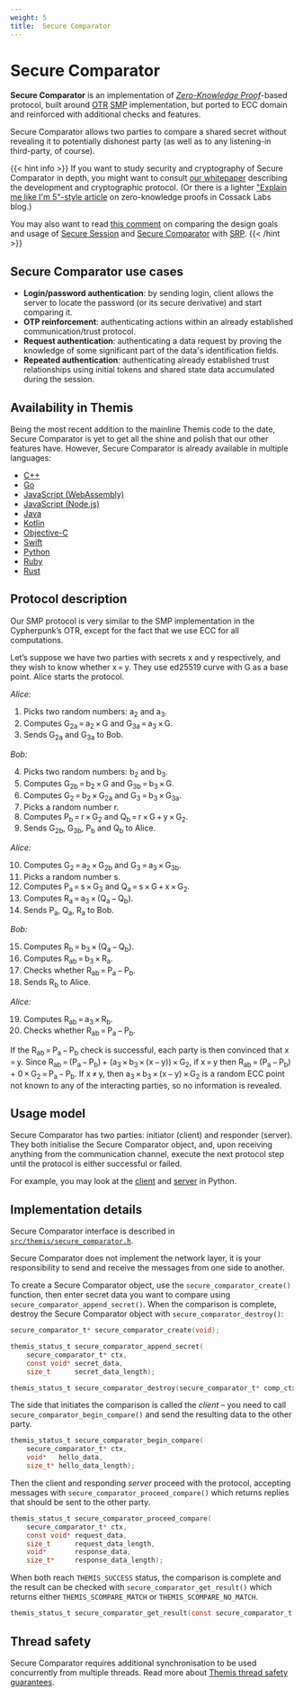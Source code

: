 ```yaml
---
weight: 5
title:  Secure Comparator
---
```


# Secure Comparator

**Secure Comparator** is an implementation of
[_Zero-Knowledge Proof_](https://en.wikipedia.org/wiki/Zero-knowledge_proof)-based protocol,
built around [OTR] [SMP] implementation,
but ported to ECC domain and reinforced with additional checks and features.

[OTR]: https://otr.cypherpunks.ca/
[SMP]: http://twistedoakstudios.com/blog/Post3724_explain-it-like-im-five-the-socialist-millionaire-problem-and-secure-multi-party-computation

Secure Comparator allows two parties to compare a shared secret
without revealing it to potentially dishonest party
(as well as to any listening-in third-party, of course).

{{< hint info >}}
If you want to study security and cryptography of Secure Comparator in depth,
you might want to consult [our whitepaper](https://cossacklabs.com/files/secure-comparator-paper-rev12.pdf)
describing the development and cryptographic protocol.
(Or there is a lighter
["Explain me like I'm 5"-style article](https://hackernoon.com/eli5-zero-knowledge-proof-78a276db9eff)
on zero-knowledge proofs in Cossack Labs blog.)

You may also want to read [this comment](https://github.com/cossacklabs/themis/issues/529#issuecomment-531731507)
on comparing the design goals and usage of [Secure Session](../secure-session/)
and [Secure Comparator](../secure-comparator/)
with [SRP](https://en.wikipedia.org/wiki/Secure_Remote_Password_protocol).
{{< /hint >}}

## Secure Comparator use cases

- **Login/password authentication**:
  by sending login, client allows the server to locate the password (or its secure derivative)
  and start comparing it.
- **OTP reinforcement**:
  authenticating actions within an already established communication/trust protocol.
- **Request authentication**:
  authenticating a data request by proving the knowledge of some significant part
  of the data's identification fields.
- **Repeated authentication**:
  authenticating already established trust relationships
  using initial tokens and shared state data accumulated during the session.

## Availability in Themis

Being the most recent addition to the mainline Themis code to the date,
Secure Comparator is yet to get all the shine and polish that our other features have.
However, Secure Comparator is already available in multiple languages:

  - [C++](/themis/languages/cpp/features/#secure-comparator)
  - [Go](/themis/languages/go/features/#secure-comparator)
  - [JavaScript (WebAssembly)](/themis/languages/wasm/features/#secure-comparator)
  - [JavaScript (Node.js)](/themis/languages/nodejs/features/#secure-comparator)
  - [Java](/themis/languages/java/features/#secure-comparator)
  - [Kotlin](/themis/languages/kotlin/features/#secure-comparator)
  - [Objective-C](/themis/languages/objc/features/#secure-comparator)
  - [Swift](/themis/languages/swift/features/#secure-comparator)
  - [Python](/themis/languages/python/features/#secure-comparator)
  - [Ruby](/themis/languages/ruby/features/#secure-comparator)
  - [Rust](/themis/languages/rust/features/#secure-comparator)

## Protocol description

Our SMP protocol is very similar to the SMP implementation in the Cypherpunk’s OTR,
except for the fact that we use ECC for all computations.

Let’s suppose we have two parties with secrets x and y respectively,
and they wish to know whether x = y.
They use ed25519 curve with G as a base point.
Alice starts the protocol.

*Alice:*

 1. Picks two random numbers: a<sub>2</sub> and a<sub>3</sub>.
 2. Computes G<sub>2a</sub> = a<sub>2</sub> × G and G<sub>3a</sub> = a<sub>3</sub> × G.
 3. Sends G<sub>2a</sub> and G<sub>3a</sub> to Bob.

*Bob:*

 4. Picks two random numbers: b<sub>2</sub> and b<sub>3</sub>.
 5. Computes G<sub>2b</sub> = b<sub>2</sub> × G and G<sub>3b</sub> = b<sub>3</sub> × G.
 6. Computes G<sub>2</sub> = b<sub>2</sub> × G<sub>2a</sub> and G<sub>3</sub> = b<sub>3</sub> × G<sub>3a</sub>.
 7. Picks a random number r.
 8. Computes P<sub>b</sub> = r × G<sub>2</sub> and Q<sub>b</sub> = r × G + y × G<sub>2</sub>.
 9. Sends G<sub>2b</sub>, G<sub>3b</sub>, P<sub>b</sub> and Q<sub>b</sub> to Alice.

*Alice:*

10. Computes G<sub>2</sub> = a<sub>2</sub> × G<sub>2b</sub> and G<sub>3</sub> = a<sub>3</sub> × G<sub>3b</sub>.
11. Picks a random number s.
12. Computes P<sub>a</sub> = s × G<sub>3</sub> and Q<sub>a</sub> = s × G + x × G<sub>2</sub>.
13. Computes R<sub>a</sub> = a<sub>3</sub> × (Q<sub>a</sub> − Q<sub>b</sub>).
14. Sends P<sub>a</sub>, Q<sub>a</sub>, R<sub>a</sub> to Bob.

*Bob:*

15. Computes R<sub>b</sub> = b<sub>3</sub> × (Q<sub>a</sub> − Q<sub>b</sub>).
16. Computes R<sub>ab</sub> = b<sub>3</sub> × R<sub>a</sub>.
17. Checks whether R<sub>ab</sub> = P<sub>a</sub> − P<sub>b</sub>.
18. Sends R<sub>b</sub> to Alice.

*Alice:*

19. Computes R<sub>ab</sub> = a<sub>3</sub> × R<sub>b</sub>.
20. Checks whether R<sub>ab</sub> = P<sub>a</sub> − P<sub>b</sub>.

If the R<sub>ab</sub> = P<sub>a</sub> − P<sub>b</sub> check is successful,
each party is then convinced that x = y.
Since R<sub>ab</sub> = (P<sub>a</sub> − P<sub>b</sub>) +
(a<sub>3</sub> × b<sub>3</sub> × (x − y)) × G<sub>2</sub>,
if x = y then R<sub>ab</sub> = (P<sub>a</sub> − P<sub>b</sub>) +
0 × G<sub>2</sub> = P<sub>a</sub> − P<sub>b</sub>.
If x ≠ y, then a<sub>3</sub> × b<sub>3</sub> × (x − y) × G<sub>2</sub>
is a random ECC point not known to any of the interacting parties,
so no information is revealed.

## Usage model

Secure Comparator has two parties: initiator (client) and responder (server).
They both initialise the Secure Comparator object,
and, upon receiving anything from the communication channel,
execute the next protocol step until the protocol is either successful or failed.

For example, you may look at
the [client](https://github.com/cossacklabs/themis/blob/master/docs/examples/python/scomparator_test_client.py)
and [server](https://github.com/cossacklabs/themis/blob/master/docs/examples/python/scomparator_test_server.py)
in Python.

## Implementation details

Secure Comparator interface is described in
[`src/themis/secure_comparator.h`](https://github.com/cossacklabs/themis/blob/master/include/themis/secure_comparator.h).

Secure Comparator does not implement the network layer,
it is your responsibility to send and receive the messages from one side to another.

To create a Secure Comparator object, use the `secure_comparator_create()` function,
then enter secret data you want to compare using `secure_comparator_append_secret()`.
When the comparison is complete, destroy the Secure Comparator object with `secure_comparator_destroy()`:

```c
secure_comparator_t* secure_comparator_create(void);

themis_status_t secure_comparator_append_secret(
    secure_comparator_t* ctx,
    const void* secret_data,
    size_t      secret_data_length);

themis_status_t secure_comparator_destroy(secure_comparator_t* comp_ctx);
```

The side that initiates the comparison is called the _client_ –
you need to call `secure_comparator_begin_compare()`
and send the resulting data to the other party.

```c
themis_status_t secure_comparator_begin_compare(
    secure_comparator_t* ctx,
    void*   hello_data,
    size_t* hello_data_length);
```

Then the client and responding _server_ proceed with the protocol,
accepting messages with `secure_comparator_proceed_compare()`
which returns replies that should be sent to the other party.

```c
themis_status_t secure_comparator_proceed_compare(
    secure_comparator_t* ctx,
    const void* request_data,
    size_t      request_data_length,
    void*       response_data,
    size_t*     response_data_length);
```

When both reach `THEMIS_SUCCESS` status,
the comparison is complete and the result can be checked with `secure_comparator_get_result()`
which returns either `THEMIS_SCOMPARE_MATCH` or `THEMIS_SCOMPARE_NO_MATCH`.

```c
themis_status_t secure_comparator_get_result(const secure_comparator_t *ctx);
```

## Thread safety

Secure Comparator requires additional synchronisation to be used concurrently from multiple threads.
Read more about [Themis thread safety guarantees](/themis/debugging/thread-safety/).
